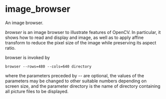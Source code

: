 # image_browser
An image browser.

*browser* is an image browser to illustrate features of OpenCV.  In particular,
it shows how to read and display and image, as well as to apply affine transform
to reduce the pixel size of the image while preserving its aspect ratio.

browser is invoked by

	browser --rows=480 --cols=640 directory

where the parameters preceded by -- are optional, the values of the parameters
may be changed to other suitable numbers depending on screen size, and the
parameter directory is the name of directory containing all picture files to
be displayed.
